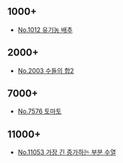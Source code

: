 ## 1000+
- [No.1012 유기농 배추](https://github.com/torch-ray/psalgorithm/blob/baekjoon/baekjoon/1000%2B/1012%20%EC%9C%A0%EA%B8%B0%EB%86%8D%20%EB%B0%B0%EC%B6%94/organicCabbage.swift)

## 2000+
- [No.2003 수들의 합2](https://github.com/torch-ray/psalgorithm/blob/baekjoon/baekjoon/2000%2B/%EC%88%98%EB%93%A4%EC%9D%98%20%ED%95%A92/sumNumbers2.swift)

## 7000+
- [No.7576 토마토](https://github.com/torch-ray/psalgorithm/blob/baekjoon/baekjoon/7000%2B/%ED%86%A0%EB%A7%88%ED%86%A0/tomato.swift)

## 11000+
- [No.11053 가장 긴 증가하는 부분 수열](https://github.com/torch-ray/psalgorithm/blob/baekjoon/baekjoon/11000%2B/%EA%B0%80%EC%9E%A5%20%EA%B8%B4%20%EC%A6%9D%EA%B0%80%ED%95%98%EB%8A%94%20%EB%B6%80%EB%B6%84%20%EC%88%98%EC%97%B4/LIS.swift)
